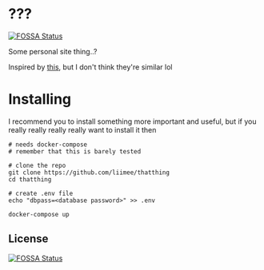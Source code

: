 # ???
[![FOSSA Status](https://app.fossa.com/api/projects/git%2Bgithub.com%2Fliimee%2Fthatthing.svg?type=shield)](https://app.fossa.com/projects/git%2Bgithub.com%2Fliimee%2Fthatthing?ref=badge_shield)

Some personal site thing..?

Inspired by [this](https://www.rodrigotello.me/hellofuture/my-website-should-be-my-os), but I don't think they're similar lol

# Installing
I recommend you to install something more important and useful, but if you really really really really want to install it then
```
# needs docker-compose
# remember that this is barely tested

# clone the repo
git clone https://github.com/liimee/thatthing
cd thatthing

# create .env file
echo "dbpass=<database password>" >> .env

docker-compose up
```


## License
[![FOSSA Status](https://app.fossa.com/api/projects/git%2Bgithub.com%2Fliimee%2Fthatthing.svg?type=large)](https://app.fossa.com/projects/git%2Bgithub.com%2Fliimee%2Fthatthing?ref=badge_large)
